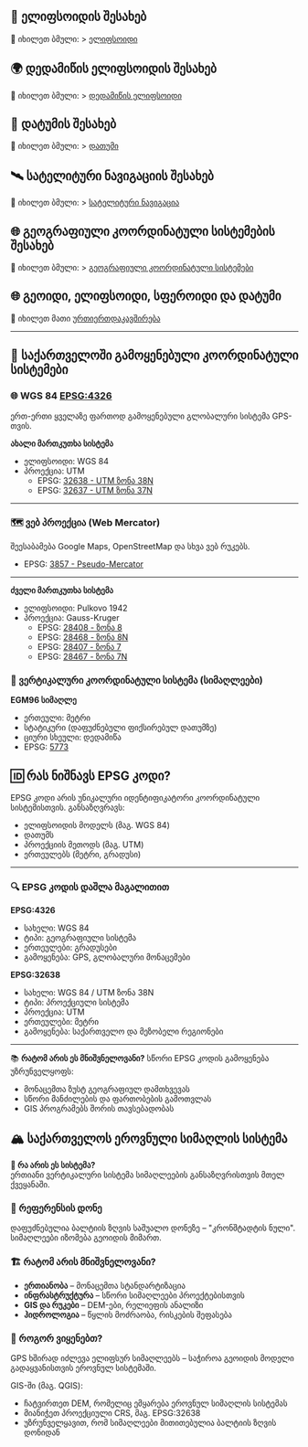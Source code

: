 <!-- https://cloud.mail.ru/public/js3t/PQ6wiuvrC -->

## 📘 ელიფსოიდის შესახებ
🔗 იხილეთ ბმული: > [ელიფსოიდი](https://en.wikipedia.org/wiki/Ellipsoid)

## 🌍 დედამიწის ელიფსოიდის შესახებ
🔗 იხილეთ ბმული: > [დედამიწის ელიფსოიდი](https://en.wikipedia.org/wiki/Earth_ellipsoid)

## 📏 დატუმის შესახებ
🔗 იხილეთ ბმული: > [დათუმი](https://desktop.arcgis.com/en/arcmap/latest/map/projections/datums.htm)

## 🛰️ სატელიტური ნავიგაციის შესახებ
🔗 იხილეთ ბმული: > [სატელიტური ნავიგაცია](https://en.wikipedia.org/wiki/Satellite_navigation)

## 🌐 გეოგრაფიული კოორდინატული სისტემების შესახებ
🔗 იხილეთ ბმული: > [გეოგრაფიული კოორდინატული სისტემები](https://desktop.arcgis.com/en/arcmap/latest/map/projections/about-geographic-coordinate-systems.htm)

## 🌐 გეოიდი, ელიფსოიდი, სფეროიდი და დატუმი
🔗 იხილეთ მათი [ურთიერთდაკავშირება](https://desktop.arcgis.com/en/arcmap/latest/map/projections/about-the-geoid-ellipsoid-spheroid-and-datum-and-h.htm)

---



## 📌 საქართველოში გამოყენებული კოორდინატული სისტემები

### 🌐 WGS 84 [EPSG:4326](https://epsg.io/4326)
ერთ-ერთი ყველაზე ფართოდ გამოყენებული გლობალური სისტემა GPS-თვის.

**ახალი მართკუთხა სისტემა**  
- ელიფსოიდი: WGS 84  
- პროექცია: UTM  
  - EPSG: [32638 - UTM ზონა 38N](https://epsg.io/32638)  
  - EPSG: [32637 - UTM ზონა 37N](https://epsg.io/32637)

---

### 🗺️ ვებ პროექცია (Web Mercator)
შეესაბამება Google Maps, OpenStreetMap და სხვა ვებ რუკებს.

- EPSG: [3857 - Pseudo-Mercator](https://epsg.io/3857)

---

**ძველი მართკუთხა სისტემა**  
- ელიფსოიდი: Pulkovo 1942  
- პროექცია: Gauss-Kruger  
  - EPSG: [28408 - ზონა 8](https://epsg.io/28408)  
  - EPSG: [28468 - ზონა 8N](https://epsg.io/28468)  
  - EPSG: [28407 - ზონა 7](https://epsg.io/28407)  
  - EPSG: [28467 - ზონა 7N](https://epsg.io/28467)

### 📐 ვერტიკალური კოორდინატული სისტემა (სიმაღლეები)

**EGM96 სიმაღლე**  
- ერთეული: მეტრი  
- სტატიკური (დაფუძნებული ფიქსირებულ დათუმზე)  
- ციური სხეული: დედამიწა  
- EPSG: [5773](https://epsg.io/5773)

## 🆔 რას ნიშნავს EPSG კოდი?

EPSG კოდი არის უნიკალური იდენტიფიკატორი კოორდინატული სისტემისთვის. განსაზღვრავს:
- ელიფსოიდის მოდელს (მაგ. WGS 84)
- დათუმს
- პროექციის მეთოდს (მაგ. UTM)
- ერთეულებს (მეტრი, გრადუსი)

---

### 🔍 EPSG კოდის დაშლა მაგალითით

**EPSG:4326**  
- სახელი: WGS 84  
- ტიპი: გეოგრაფიული სისტემა  
- ერთეულები: გრადუსები  
- გამოყენება: GPS, გლობალური მონაცემები  

**EPSG:32638**  
- სახელი: WGS 84 / UTM ზონა 38N  
- ტიპი: პროექციული სისტემა  
- პროექცია: UTM  
- ერთეულები: მეტრი  
- გამოყენება: საქართველო და მეზობელი რეგიონები

---

📚 **რატომ არის ეს მნიშვნელოვანი?**
სწორი EPSG კოდის გამოყენება უზრუნველყოფს:
- მონაცემთა ზუსტ გეოგრაფიულ დამთხვევას  
- სწორი მანძილების და ფართობების გამოთვლას  
- GIS პროგრამებს შორის თავსებადობას

## 🏔️ საქართველოს ეროვნული სიმაღლის სისტემა

**📌 რა არის ეს სისტემა?**  
ერთიანი ვერტიკალური სისტემა სიმაღლეების განსაზღვრისთვის მთელ ქვეყანაში.

### 🧭 რეფერენსის დონე
დაფუძნებულია ბალტიის ზღვის საშუალო დონეზე – "კრონშტადტის ნული".
სიმაღლეები იზომება გეოიდის მიმართ.

### 🏗️ რატომ არის მნიშვნელოვანი?
- **ერთიანობა** – მონაცემთა სტანდარტიზაცია
- **ინფრასტრუქტურა** – სწორი სიმაღლეები პროექტებისთვის
- **GIS და რუკები** – DEM-ები, რელიეფის ანალიზი
- **ჰიდროლოგია** – წყლის მოძრაობა, რისკების შეფასება

### 📐 როგორ ვიყენებთ?
GPS ხშირად იძლევა ელიფსურ სიმაღლეებს – საჭიროა გეოიდის მოდელი გადაყვანისთვის ეროვნულ სისტემაში.

GIS-ში (მაგ. QGIS):
- ჩატვირთეთ DEM, რომელიც ემყარება ეროვნულ სიმაღლის სისტემას
- მიანიჭეთ პროექციული CRS, მაგ. EPSG:32638
- უზრუნველყავით, რომ სიმაღლეები მითითებულია ბალტიის ზღვის დონიდან

